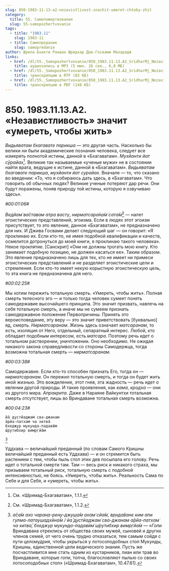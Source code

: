 ```yaml
---
slug: 850-1983-11-13-a2-nezavistlivost-znachit-umeret-chtoby-zhit
category:
  title: 55. Самопожертвование
  slug: 55-samopozhertvovanie
tags:
  - title: "1983.11"
    slug: 1983-11
  - title: Самопредание
    slug: samopredanie
author: Шрила Бхакти Ракшак Шридхар Дев-Госвами Махарадж
links:
  - href: /dl/55._Samopozhertvovanie/850_1983.11.13.A2_SridharMj_Nezavistlivost_znachit_umeret_chtoby_zhit.mp3
    title: аудиозапись в MP3 (5 мин. 26 сек., 6,0 МБ)
  - href: /dl/55._Samopozhertvovanie/850_1983.11.13.A2_SridharMj_Nezavistlivost_znachit_umeret_chtoby_zhit.rtf
    title: транскрипцию в RTF (83 КБ)
  - href: /dl/55._Samopozhertvovanie/850_1983.11.13.A2_SridharMj_Nezavistlivost_znachit_umeret_chtoby_zhit.pdf
    title: транскрипцию в PDF (148 КБ)
---
```


# 850. 1983.11.13.A2. «Независтливость» значит «умереть, чтобы жить»

*Видьяватам бхагавате парикша* — это другая часть. Насколько бы велики ни были академические познания человека, следует все измерять полнотой истины, данной в «Бхагаватам». *Мухйанти йат сӯрайах̣*[^_ftn1]. Великие так называемые «ученые мужи» не в состоянии найти врата, ведущие к истине, данной в «Бхагаватам». *Видьяватам бхагавате парикша*, *мухйанти йат сурайах*. Вначале — то, что сказано во введении: «То, что я собираюсь дать здесь, в «Бхагаватам». Что говорить об обычных людях? Великие ученые потеряют дар речи. Они будут поражены, поняв природу той истины, которую я озвучиваю здесь».

*#00:01:06#*

*Ведйам̇ ва̄ставам атра васту*, *нирматсара̄н̣а̄м̇ сата̄м̇*[^_ftn2] — налет эгоистических представлений, эгоизма. Если в людях этот эгоизм присутствует, то это явление, данное «Бхагаватам», не предназначено для них. И Джива Госвами делает следующий шаг — он говорит: «Я проклинаю их. Если кто-то, не имея подобной квалификации и качеств, осмелится дотронуться до моей книги, я проклинаю такого человека». Некое проклятие. [Санскрит] «Они не должны трогать мою книгу. Кто занимает подобную позицию, не должен касаться ее». Таким образом. Это явление предназначено лишь для тех, кто не имеет ни примеси эгоистических представлений и не разделяет эгоистические цели и стремления. Если кто-то имеет некую корыстную эгоистическую цель, то эта книга не предназначена для него.

*#00:02:25#*

Мы хотим пережить тотальную смерть. «Умереть, чтобы жить». Полная смерть телесного эго — и только тогда человек сумеет понять самодержавие высочайшего принципа. Это значит призвать, навлечь на себя тотальную смерть, а иначе мы не сумеем признать самодержавное положение Первопричины. Принять это вероисповедание, эту веру — это значит приветствовать [буквально] яд, смерть. *Нирматсаранам*. Жизнь здесь означает *матсаранам*, то есть, изоляция от Него, отдельный, сепаратный интерес. Любой, кто обладает подобным интересом, есть *матсара*. Поэтому речь идет о тотальном растворении, уничтожении. Оно необходимо. Не ожидая никакого закона справедливости со стороны Самодержца, тогда возможна тотальная смерть — *нирматсаранам*.

*#00:03:38#*

Самодержавие. Если кто-то способен признать Его, тогда он — *нирматсаранам*. Он пережил тотальную смерть, и тогда он будет жить иной жизнью. Это вожделение, этот гнев, эта жадность — речь идет о явлении другой природы. И такие проявления, как *кама*, *кродха* — они из другого мира. *Апракрита.* Даже в Нараяне Вайкунтхи тотальная смерть отсутствует, лишь во Вриндаване тотальная смерть возможна.

*#00:04:23#*

    йа̄ дустйаджам̇ сва-джанам
    а̄рйа-патхам̇ ча хитва̄
    бхеджур мукунда-падавӣм̇
    ш́рутибхир вимр̣гйа̄м
[^_ftn3]

Уддхава — величайший преданный (по словам Самого Кришны величайший преданный есть Уддхава) — и он стремится быть растением с тем, чтобы пыль стоп этих дев посыпала его голову. Речь идет о тотальной смерти там. Там — весь риск и никакого страха, мы призываем тотальный риск, тотальную смерть с подобной интенсивностью, не боясь. «Умереть, чтобы жить». Реальность Сама по Себе и для Себя, и «умереть, чтобы жить».



[^_ftn1]: См. «Шримад-Бхагаватам», 1.1.1.

[^_ftn2]: См. «Шримад-Бхагаватам», 1.1.2.

[^_ftn3]: *а̄са̄м ахо чаран̣а-рен̣у-джуш̣а̄м ахам̇ сйа̄м̇, вр̣нда̄ване ким апи гулма-латаушадхӣна̄м / йа̄ дустйаджам̇ сва-джанам а̄рйа-патхам̇ ча хитва̄, бхеджур мукунда-падавӣм̇ ш́рутибхир вимр̣гйа̄м* — «*Гопи* Вриндавана отреклись от общества своих мужей, сыновей и других членов семей, от чего очень трудно отказаться, тем самым сойдя с пути целомудрия, чтобы укрыться у лотосоподобных стоп Мукунды, Кришны, единственной цели ведического знания. Пусть же посчастливится мне стать одним из кустарников, лиан или трав во Вриндаване, которые *гопи*, топча, благословляют пылью со своих лотосоподобных стоп» («Шримад-Бхагаватам», 10.47.61).

